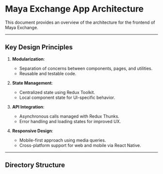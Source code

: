 # Maya Exchange App Architecture

This document provides an overview of the architecture for the frontend of Maya Exchange.

---

## Key Design Principles

1. **Modularization**:
   - Separation of concerns between components, pages, and utilities.
   - Reusable and testable code.

2. **State Management**:
   - Centralized state using Redux Toolkit.
   - Local component state for UI-specific behavior.

3. **API Integration**:
   - Asynchronous calls managed with Redux Thunks.
   - Error handling and loading states for improved UX.

4. **Responsive Design**:
   - Mobile-first approach using media queries.
   - Cross-platform support for web and mobile via React Native.

---

## Directory Structure

